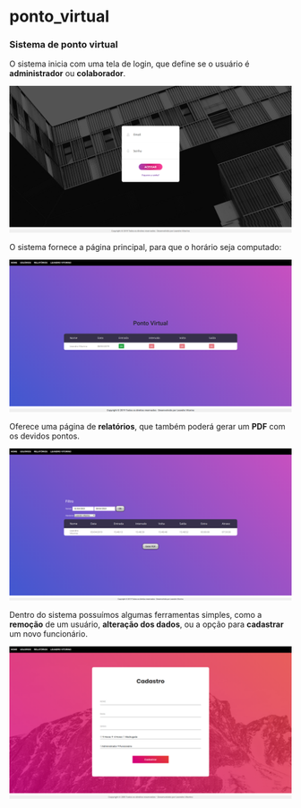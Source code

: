 # ponto_virtual  
### Sistema de ponto virtual  
  
O sistema inicia com uma tela de login, que define se o usuário é **administrador** ou **colaborador**.  
  
![alt text](https://github.com/leandrovitorino/ponto_virtual/blob/master/images/screenshot-www.yasminreis.ml-2019.04.08-17-10-45.png "Login")  
  
O sistema fornece a página principal, para que o horário seja computado:  
  
![alt text](https://github.com/leandrovitorino/ponto_virtual/blob/master/images/screenshot-www.yasminreis.ml-2019.04.08-17-11-23.png "Tela principal")  
  
Oferece uma página de **relatórios**, que também poderá gerar um **PDF** com os devidos pontos.  
  
![alt text](https://github.com/leandrovitorino/ponto_virtual/blob/master/images/screenshot-www.yasminreis.ml-2019.04.08-17-12-10.png "Relatório")  
  
Dentro do sistema possuímos algumas ferramentas simples, como a **remoção** de um usuário, **alteração dos dados**, ou a opção para **cadastrar** um novo funcionário.  
  
![alt text](https://github.com/leandrovitorino/ponto_virtual/blob/master/images/screenshot-www.yasminreis.ml-2019.04.08-17-12-49.png "Cadastrar")
